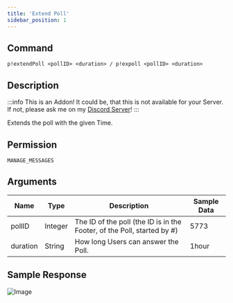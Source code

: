 ```yaml
---
title: 'Extend Poll'
sidebar_position: 1
---
```


## Command
```
p!extendPoll <pollID> <duration> / p!expoll <pollID> <duration>
```

## Description
:::info
This is an Addon! It could be, that this is not available for your Server. If not, please ask me on my [Discord Server](https://discord.gg/rsTpm8e)!
:::

Extends the poll with the given Time.

## Permission
`MANAGE_MESSAGES`

## Arguments
| Name | Type | Description | Sample Data |
| ---- | ---- | ----------- | ----------- |
| pollID | Integer | The ID of the poll (the ID is in the Footer, of the Poll, started by #) | 5773 |
| duration | String | How long Users can answer the Poll. | 1hour |

## Sample Response
![Image](https://cdn.utilbot.co/Discord_DPY7U5lILJ.png)
